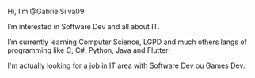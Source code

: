 <p>Hi, I’m @GabrielSilva09
<p>I’m interested in Software Dev and all about IT.
<p>I’m currently learning Computer Science, LGPD and much others langs of programming like C, C#, Python, Java and Flutter
<p>I'm actually looking for a job in IT area with Software Dev ou Games Dev.

<!---
GabrielSilva09/GabrielSilva09 is a ✨ special ✨ repository because its `README.md` (this file) appears on your GitHub profile.
You can click the Preview link to take a look at your changes.
--->
